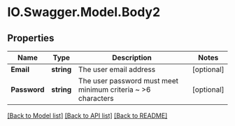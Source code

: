 # IO.Swagger.Model.Body2
## Properties

Name | Type | Description | Notes
------------ | ------------- | ------------- | -------------
**Email** | **string** | The user email address | [optional] 
**Password** | **string** | The user password must meet minimum criteria ~ &gt;6 characters | [optional] 

[[Back to Model list]](../README.md#documentation-for-models) [[Back to API list]](../README.md#documentation-for-api-endpoints) [[Back to README]](../README.md)

